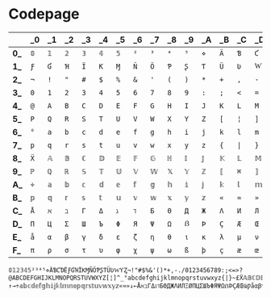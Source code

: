 # Codepage
| |_0 | _1 | _2 | _3 | _4 | _5 | _6 | _7 | _8 | _9 | _A | _B | _C | _D | _E | _F
--- | --- | --- | --- | --- | --- | --- | --- | --- | --- | --- | --- | --- | --- | --- | --- | ---
**0_** | `𝟘` | `𝟙` | `𝟚` | `𝟛` | `𝟜` | `𝟝` | `²` | `³` | `⁴` | `⁵` | `⋄` | `Ä` | `Ɓ` | `Ƈ` | `Ɗ` | `Ë`
**1_** | `Ƒ` | `Ɠ` | `Ɦ` | `Ï` | `Ƙ` | `Ɱ` | `Ñ` | `Ö` | `Ƥ` | `Ʂ` | `Ƭ` | `Ü` | `Ʋ` | `Ⱳ` | `Ƴ` | `Ȥ`
**2_** | `¬` | `!` | `"` | `#` | `$` | `%` | `&` | `'` | `(` | `)` | `*` | `+` | `,` | `-` | `.` | `/`
**3_** | `0` | `1` | `2` | `3` | `4` | `5` | `6` | `7` | `8` | `9` | `:` | `;` | `<` | `=` | `>` | `?`
**4_** | `@` | `A` | `B` | `C` | `D` | `E` | `F` | `G` | `H` | `I` | `J` | `K` | `L` | `M` | `N` | `O`
**5_** | `P` | `Q` | `R` | `S` | `T` | `U` | `V` | `W` | `X` | `Y` | `Z` | `[` | `¦` | `]` | `^` | `_`
**6_** | `°` | `a` | `b` | `c` | `d` | `e` | `f` | `g` | `h` | `i` | `j` | `k` | `l` | `m` | `n` | `o`
**7_** | `p` | `q` | `r` | `s` | `t` | `u` | `v` | `w` | `x` | `y` | `z` | `{` | <code>&#124;</code> | `}` | `~` | `£`
**8_** | `Ẍ` | `𝔸` | `𝔹` | `ℂ` | `𝔻` | `𝔼` | `𝔽` | `𝔾` | `ℍ` | `𝕀` | `𝕁` | `𝕂` | `𝕃` | `𝕄` | `ℕ` | `𝕆`
**9_** | `ℙ` | `ℚ` | `ℝ` | `𝕊` | `𝕋` | `𝕌` | `𝕍` | `𝕎` | `𝕏` | `𝕐` | `ℤ` | `⟦` | `⌘` | `⟧` | `↑` | `→`
**A_** | `÷` | `𝕒` | `𝕓` | `𝕔` | `𝕕` | `𝕖` | `𝕗` | `𝕘` | `𝕙` | `𝕚` | `𝕛` | `𝕜` | `𝕝` | `𝕞` | `𝕟` | `𝕠`
**B_** | `𝕡` | `𝕢` | `𝕣` | `𝕤` | `𝕥` | `𝕦` | `𝕧` | `𝕨` | `𝕩` | `𝕪` | `𝕫` | `«` | `≈` | `»` | `↓` | `←`
**C_** | `Å` | `ℵ` | `ℶ` | `Γ` | `Δ` | `ℷ` | `ℸ` | `Б` | `Θ` | `Д` | `Ж` | `Λ` | `И` | `Л` | `Ξ` | `Ø`
**D_** | `Π` | `Ц` | `Σ` | `Ш` | `Ъ` | `Φ` | `Я` | `Ψ` | `Ω` | `ẞ` | `Þ` | `Ç` | `Æ` | `Œ` | `Ҩ` | `Ƿ`
**E_** | `å` | `α` | `β` | `γ` | `δ` | `ε` | `ζ` | `η` | `θ` | `ι` | `κ` | `λ` | `μ` | `ν` | `ξ` | `ø`
**F_** | `π` | `ρ` | `σ` | `τ` | `υ` | `φ` | `χ` | `ψ` | `ω` | `ß` | `þ` | `ç` | `æ` | `œ` | `ə` | `∎`

```
𝟘𝟙𝟚𝟛𝟜𝟝²³⁴⁵⋄ÄƁƇƊËƑƓꞪÏƘⱮÑÖƤꟅƬÜƲⱲƳȤ¬!"#$%&'()*+,-./0123456789:;<=>?@ABCDEFGHIJKLMNOPQRSTUVWXYZ[¦]^_°abcdefghijklmnopqrstuvwxyz{|}~£Ẍ𝔸𝔹ℂ𝔻𝔼𝔽𝔾ℍ𝕀𝕁𝕂𝕃𝕄ℕ𝕆ℙℚℝ𝕊𝕋𝕌𝕍𝕎𝕏𝕐ℤ⟦⌘⟧↑→÷𝕒𝕓𝕔𝕕𝕖𝕗𝕘𝕙𝕚𝕛𝕜𝕝𝕞𝕟𝕠𝕡𝕢𝕣𝕤𝕥𝕦𝕧𝕨𝕩𝕪𝕫«≈»↓←ÅℵℶΓΔℷℸБΘДЖΛИЛΞØΠЦΣШЪΦЯΨΩẞÞÇÆŒҨǷåαβγδεζηθικλμνξøπρστυφχψωßþçæœə∎
```
